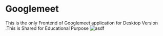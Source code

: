 # Googlemeet
This is the only Frontend of Googlemeet application for Desktop Version .This is Shared for Educational Purpose 
![asdf](https://github.com/user-attachments/assets/7fba51b6-e9d6-4dfa-9168-e7f200909d05)
